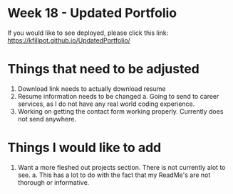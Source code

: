 # Week 18 - Updated Portfolio

If you would like to see deployed, please click this link:  https://kfillpot.github.io/UpdatedPortfolio/

# Things that need to be adjusted

  1. Download link needs to actually download resume
  2. Resume information needs to be changed
    a. Going to send to career services, as I do not have any real world coding experience.
  3. Working on getting the contact form working properly. Currently does not send anywhere.
  
# Things I would like to add

  1. Want a more fleshed out projects section. There is not currently alot to see.
    a. This has a lot to do with the fact that my ReadMe's are not thorough or informative.
    
  
